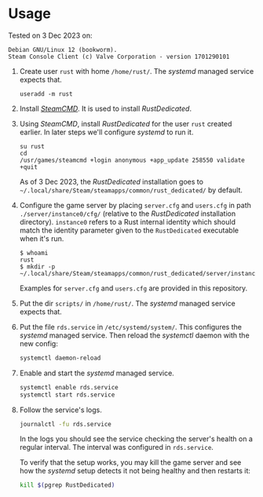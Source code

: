 # Usage

Tested on 3 Dec 2023 on:
```
Debian GNU/Linux 12 (bookworm).
Steam Console Client (c) Valve Corporation - version 1701290101
```

1. Create user `rust` with home `/home/rust/`. The _systemd_ managed service
   expects that.

   ```
   useradd -m rust
   ```

2. Install [_SteamCMD_](https://developer.valvesoftware.com/wiki/SteamCMD).
   It is used to install _RustDedicated_.

3. Using _SteamCMD_, install _RustDedicated_ for the user `rust` created earlier.
   In later steps we'll configure _systemd_ to run it.

   ```
   su rust
   cd
   /usr/games/steamcmd +login anonymous +app_update 258550 validate +quit
   ```

   As of 3 Dec 2023, the _RustDedicated_ installation goes to
   `~/.local/share/Steam/steamapps/common/rust_dedicated/` by default.

4. Configure the game server by placing `server.cfg` and `users.cfg` in path
   `./server/instance0/cfg/` (relative to the _RustDedicated_ installation
   directory). `instance0` refers to a Rust internal identity which should match
   the identity parameter given to the `RustDedicated` executable when it's run.

   ```
   $ whoami
   rust
   $ mkdir -p ~/.local/share/Steam/steamapps/common/rust_dedicated/server/instance0/cfg
   ```

   Examples for `server.cfg` and `users.cfg` are provided in this repository.

5. Put the dir `scripts/` in `/home/rust/`. The _systemd_ managed service
   expects that.

6. Put the file `rds.service` in `/etc/systemd/system/`. This configures the
   _systemd_ managed service. Then reload the _systemctl_ daemon with the new
   config:

   ```bash
   systemctl daemon-reload
   ```

7. Enable and start the _systemd_ managed service.

   ```bash
   systemctl enable rds.service
   systemctl start rds.service
   ```

8. Follow the service's logs.

   ```bash
   journalctl -fu rds.service
   ```

   In the logs you should see the service checking the server's health on a
   regular interval. The interval was configured in `rds.service`.

   To verify that the setup works, you may kill the game server and see how
   the _systemd_ setup detects it not being healthy and then restarts it:

   ```bash
   kill $(pgrep RustDedicated)
   ```

